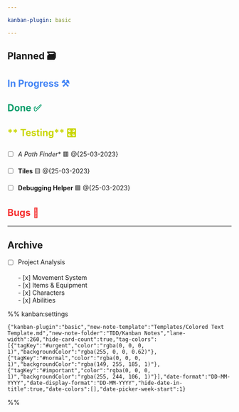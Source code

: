 ```yaml
---

kanban-plugin: basic

---
```


## Planned 🗃️



## <span style="color:#4284f5">**In Progress** ⚒️



## <span style="color:#009c68"> Done ✅



## <span style="color:#c9d600">** Testing** 🎛️

- [ ] **A* Path Finder** 🟥 @{25-03-2023}
- [ ] **Tiles** 🟨 @{25-03-2023}
- [ ] **Debugging Helper** 🟩 @{25-03-2023}


## <span style="color:#f53131">Bugs 🐞



***

## Archive

- [ ] Project Analysis<br><br> - [x] Movement System<br> - [x] Items & Equipment<br> - [x] Characters<br> - [x] Abilities

%% kanban:settings
```
{"kanban-plugin":"basic","new-note-template":"Templates/Colored Text Template.md","new-note-folder":"TDD/Kanban Notes","lane-width":260,"hide-card-count":true,"tag-colors":[{"tagKey":"#urgent","color":"rgba(0, 0, 0, 1)","backgroundColor":"rgba(255, 0, 0, 0.62)"},{"tagKey":"#normal","color":"rgba(0, 0, 0, 1)","backgroundColor":"rgba(149, 255, 185, 1)"},{"tagKey":"#important","color":"rgba(0, 0, 0, 1)","backgroundColor":"rgba(255, 244, 106, 1)"}],"date-format":"DD-MM-YYYY","date-display-format":"DD-MM-YYYY","hide-date-in-title":true,"date-colors":[],"date-picker-week-start":1}
```
%%